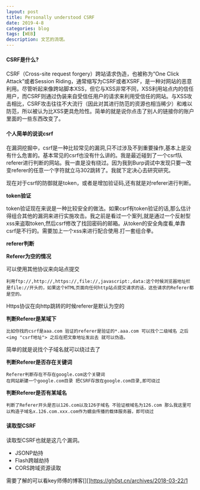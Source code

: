 ```yaml
---
layout: post
title: Personally understood CSRF
date: 2019-4-8
categories: blog
tags: [WEB]
description: 文艺的流氓。
---
```


#### CSRF是什么?

CSRF（Cross-site request forgery）跨站请求伪造，也被称为“One Click Attack”或者Session Riding，通常缩写为CSRF或者XSRF，是一种对网站的恶意利用。尽管听起来像跨站脚本XSS，但它与XSS非常不同，XSS利用站点内的信任用户，而CSRF则通过伪装来自受信任用户的请求来利用受信任的网站。与XSS攻击相比，CSRF攻击往往不大流行（因此对其进行防范的资源也相当稀少）和难以防范，所以被认为比XSS更具危险性。简单的就是说你点击了别人的链接你的账户里面的一些东西改变了。

#### 个人简单的说说csrf

在漏洞挖掘中，csrf是一种比较常见的漏洞,只不过涉及不到重要操作,基本上是没有什么危害的。基本常见的csrf也没有什么讲的。我是最近碰到了一个csrf队referer进行判断的网站。我一直是没有绕过。因为我到Burp调试中发现只要一改变referer的任意一个字符就立马302跳转了。我就下定决心去研究研究。

现在对于csrf的防御就是token，或者是增加验证码,还有就是对referer进行判断。

**token验证**

token验证现在来说是一种比较安全的做法。如果csrf有token验证的话,那么估计得组合其他的漏洞来进行实施攻击。我之前是看过一个案列,就是通过一个反射型xss来盗取token,然后csrf修改了找回密码的邮箱。从token的安全角度看,单靠csrf是不行的。需要加上一个xss来进行配合使用.打一套组合拳。

**referer判断**

**Referer为空的情况**

可以使用其他协议来向站点提交

```
利用ftp://,http://,https://,file://,javascript:,data:这个时候浏览器地址栏是file://开头的，如果这个HTML页面向任何http站点提交请求的话，这些请求的Referer都是空的。
```

Https协议在向http跳转的时候referer是默认为空的

**判断Referer是某域下**

```
比如你找的csrf是aaa.com 验证的referer是验证的*.aaa.com 可以找个二级域名 之后<img "csrf地址"> 之后在把文章地址发出去 就可以伪造。
```

简单的就是说找个子域名就可以绕过去了

**判断Referer是否存在关键词**

```
Referer判断存在不存在google.com这个关键词
在网站新建一个google.com目录 把CSRF存放在google.com目录,即可绕过
```

**判断Referer是否有某域名**

```
判断了Referer开头是否以126.com以及126子域名 不验证根域名为126.com 那么我这里可以构造子域名x.126.com.xxx.com作为蠕虫传播的载体服务器，即可绕过
```

#### 读取型CSRF

读取型CSRF也就是这几个漏洞。

- JSONP劫持
- Flash跨越劫持
- CORS跨域资源读取

需要了解的可以看key师傅的博客[][]https://gh0st.cn/archives/2018-03-22/1

